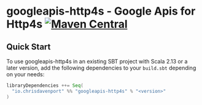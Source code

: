 # googleapis-http4s - Google Apis for Http4s [![Maven Central](https://maven-badges.herokuapp.com/maven-central/io.chrisdavenport/googleapis-http4s_2.13/badge.svg)](https://maven-badges.herokuapp.com/maven-central/io.chrisdavenport/googleapis-http4s_2.13)

## Quick Start

To use googleapis-http4s in an existing SBT project with Scala 2.13 or a later version, add the following dependencies to your
`build.sbt` depending on your needs:

```scala
libraryDependencies ++= Seq(
  "io.chrisdavenport" %% "googleapis-http4s" % "<version>"
)
```